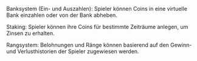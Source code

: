 Banksystem (Ein- und Auszahlen): Spieler können Coins in eine virtuelle Bank einzahlen oder von der Bank abheben.

Staking: Spieler können ihre Coins für bestimmte Zeiträume anlegen, um Zinsen zu erhalten.

Rangsystem: Belohnungen und Ränge können basierend auf den Gewinn- und Verlusthistorien der Spieler zugewiesen werden.
